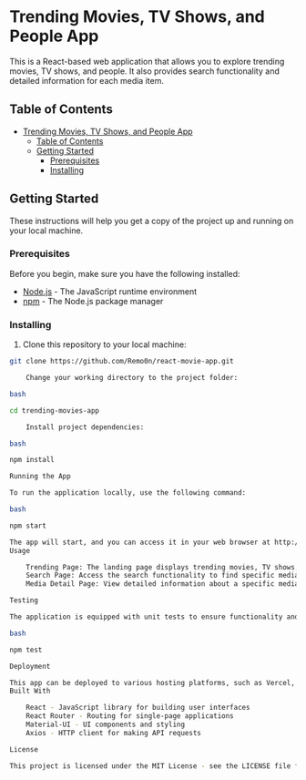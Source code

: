 # Trending Movies, TV Shows, and People App

This is a React-based web application that allows you to explore trending movies, TV shows, and people. It also provides search functionality and detailed information for each media item.

## Table of Contents

- [Trending Movies, TV Shows, and People App](#trending-movies-tv-shows-and-people-app)
  - [Table of Contents](#table-of-contents)
  - [Getting Started](#getting-started)
    - [Prerequisites](#prerequisites)
    - [Installing](#installing)

## Getting Started

These instructions will help you get a copy of the project up and running on your local machine.

### Prerequisites

Before you begin, make sure you have the following installed:

- [Node.js](https://nodejs.org/) - The JavaScript runtime environment
- [npm](https://www.npmjs.com/) - The Node.js package manager

### Installing

1. Clone this repository to your local machine:

```bash
git clone https://github.com/Remo0n/react-movie-app.git

    Change your working directory to the project folder:

bash

cd trending-movies-app

    Install project dependencies:

bash

npm install

Running the App

To run the application locally, use the following command:

bash

npm start

The app will start, and you can access it in your web browser at http://localhost:3000.
Usage

    Trending Page: The landing page displays trending movies, TV shows, and people. Click on a media item to see more details.
    Search Page: Access the search functionality to find specific media items by title or keyword.
    Media Detail Page: View detailed information about a specific media item, including posters, backdrops, and other relevant information.

Testing

The application is equipped with unit tests to ensure functionality and code quality. To run the tests, use the following command:

bash

npm test

Deployment

This app can be deployed to various hosting platforms, such as Vercel, Netlify, or GitHub Pages. Follow the deployment instructions for your chosen platform to make your app accessible to users.
Built With

    React - JavaScript library for building user interfaces
    React Router - Routing for single-page applications
    Material-UI - UI components and styling
    Axios - HTTP client for making API requests

License

This project is licensed under the MIT License - see the LICENSE file for details.
```
